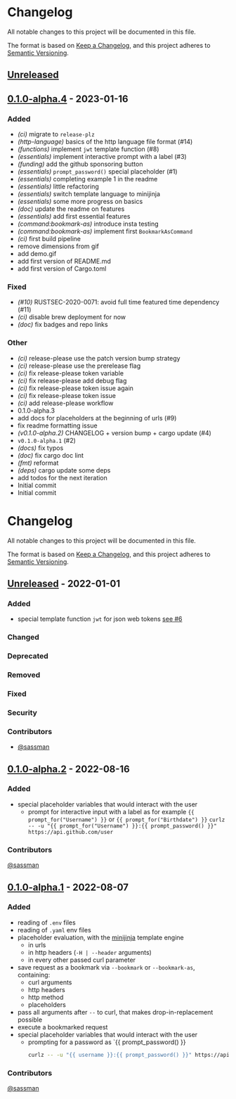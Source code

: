 # Changelog
All notable changes to this project will be documented in this file.

The format is based on [Keep a Changelog](https://keepachangelog.com/en/1.0.0/),
and this project adheres to [Semantic Versioning](https://semver.org/spec/v2.0.0.html).

## [Unreleased]

## [0.1.0-alpha.4](https://github.com/curlz-rs/curlz/compare/v0.1.0-alpha.3...v0.1.0-alpha.4) - 2023-01-16

### Added
- *(ci)* migrate to `release-plz`
- *(http-language)* basics of the http language file format (#14)
- *(functions)* implement `jwt` template function (#8)
- *(essentials)* implement interactive prompt with a label (#3)
- *(funding)* add the github sponsoring button
- *(essentials)* `prompt_password()` special placeholder (#1)
- *(essentials)* completing example 1 in the readme
- *(essentials)* little refactoring
- *(essentials)* switch template language to minijinja
- *(essentials)* some more progress on basics
- *(doc)* update the readme on features
- *(essentials)* add first essential features
- *(command:bookmark-as)* introduce insta testing
- *(command:bookmark-as)* implement first `BookmarkAsCommand`
- *(ci)* first build pipeline
- remove dimensions from gif
- add demo.gif
- add first version of README.md
- add first version of Cargo.toml

### Fixed
- *(#10)* RUSTSEC-2020-0071: avoid full time featured time dependency (#11)
- *(ci)* disable brew deployment for now
- *(doc)* fix badges and repo links

### Other
- *(ci)* release-please use the patch version bump strategy
- *(ci)* release-please use the prerelease flag
- *(ci)* fix release-please token variable
- *(ci)* fix release-please add debug flag
- *(ci)* fix release-please token issue again
- *(ci)* fix release-please token issue
- *(ci)* add release-please workflow
- 0.1.0-alpha.3
- add docs for placeholders at the beginning of urls (#9)
- fix readme formatting issue
- *(v0.1.0-alpha.2)* CHANGELOG + version bump + cargo update (#4)
- `v0.1.0-alpha.1` (#2)
- *(docs)* fix typos
- *(doc)* fix cargo doc lint
- *(fmt)* reformat
- *(deps)* cargo update some deps
- add todos for the next iteration
- Initial commit
- Initial commit
# Changelog
All notable changes to this project will be documented in this file.

The format is based on [Keep a Changelog](https://keepachangelog.com/en/1.0.0/),
and this project adheres to [Semantic Versioning](https://semver.org/spec/v2.0.0.html).

## [Unreleased] - 2022-01-01
[Unreleased]: https://github.com/curlz-rs/curlz/compare/v0.1.0-alpha.1...HEAD

### Added
- special template function `jwt` for json web tokens [see #6](https://github.com/curlz-rs/curlz/issues/6)

### Changed
### Deprecated 
### Removed
### Fixed
### Security
### Contributors
- [@sassman](https://github.com/sassman)

## [0.1.0-alpha.2] - 2022-08-16
[0.1.0-alpha.2]: https://github.com/curlz-rs/curlz/compare/v0.1.0-alpha.1..v0.1.0-alpha.2

### Added

- special placeholder variables that would interact with the user
  - prompt for interactive input with a label as for example `{{ prompt_for("Username") }}` or `{{ prompt_for("Birthdate") }}`
    `curlz -- -u "{{ prompt_for("Username") }}:{{ prompt_password() }}" https://api.github.com/user`

### Contributors
[@sassman](https://github.com/sassman)

## [0.1.0-alpha.1] - 2022-08-07
[0.1.0-alpha.1]: https://github.com/curlz-rs/curlz/compare/v0.1.0-alpha.1

### Added
- reading of `.env` files
- reading of `.yaml` env files
- placeholder evaluation, with the [minijinja](https://docs.rs/minijinja/latest/minijinja/) template engine
  - in urls
  - in http headers (`-H | --header` arguments)
  - in every other passed curl parameter
- save request as a bookmark via `--bookmark` or `--bookmark-as`, containing:
  - curl arguments
  - http headers
  - http method
  - placeholders
- pass all arguments after `--` to curl, that makes drop-in-replacement possible
- execute a bookmarked request
- special placeholder variables that would interact with the user
  - prompting for a password as `{{ prompt_password() }}
    ```sh
    curlz -- -u "{{ username }}:{{ prompt_password() }}" https://api.github.com/user
    ```

### Contributors
[@sassman](https://github.com/sassman)